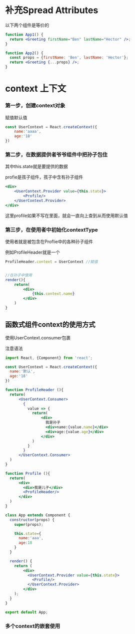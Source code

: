# 补充Spread Attributes

以下两个组件是等价的

```jsx
function App1() {
  return <Greeting firstName="Ben" lastName="Hector" />;
}

function App2() {
  const props = {firstName: 'Ben', lastName: 'Hector'};
  return <Greeting {...props} />;
}
```

# context 上下文

### 第一步，创建context对象

赋值默认值

```js
const UserContext = React.createContext({
    name:'aaaa',
    age:'18'
})
```

### 第二步，在数据提供者爷爷组件中把孙子包住

其中this.state就是要提供的数据

profie是孩子组件，孩子中含有孙子组件

```jsx
<div>
	<UserContext.Provider value={this.state}>
        <Profile/>
    </UserContext.Provider>
</div>
```

这里profile如果不写在里面，就会一直向上查到从而使用默认值

### 第三步，在使用者中初始化contextType

使用者就是被包含在Proflie中的各种孙子组件

例如ProfileHeader就是一个

```jsx
ProfileHeader.context = UserContext //赋值


//在孙子中使用
render(){
    return(
        <div>
        	{this.context.name}
        </div>
    )
}

```

## 函数式组件context的使用方式

使用UserContext.consumer包裹

注意语法

```jsx
import React, {Component} from 'react';

const UserContext = React.createContext({
  name:'默认',
  age:'18'
})

function ProfileHeader (){
  return(
      <UserContext.Consumer>
        {
          value => {
            return(
                <div>
                  我是孙子
                  <div>name:{value.name}</div>
                  <div>age:{value.age}</div>
                </div>
            )
          }
        }
      </UserContext.Consumer>
  )
}

function Profile (){
  return(
      <div>
        <div>我是儿子</div>
        <ProfileHeader/>
      </div>
  )
}

class App extends Component {
  constructor(props) {
    super(props);

    this.state={
      name:'aaa',
      age:18
    }
  }

  render() {
    return (
        <div>
          <UserContext.Provider value={this.state}>
            <Profile/>
          </UserContext.Provider>
        </div>
    );
  }
}

export default App;

```

### 多个context的嵌套使用

